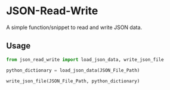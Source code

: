# JSON-Read-Write

A simple function/snippet to read and write JSON data.

## Usage

```python
from json_read_write import load_json_data, write_json_file

python_dictionary = load_json_data(JSON_File_Path)

write_json_file(JSON_File_Path, python_dictionary)
```
